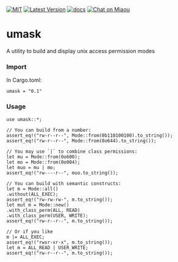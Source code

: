 [![MIT][s2]][l2] [![Latest Version][s1]][l1] [![docs][s3]][l3] [![Chat on Miaou][s4]][l4]

[s1]: https://img.shields.io/crates/v/umask.svg
[l1]: https://crates.io/crates/umask

[s2]: https://img.shields.io/badge/license-MIT-blue.svg
[l2]: LICENSE

[s3]: https://docs.rs/umask/badge.svg
[l3]: https://docs.rs/umask/

[s4]: https://miaou.dystroy.org/static/shields/room.svg
[l4]: https://miaou.dystroy.org/3

# umask

A utility to build and display unix access permission modes

### Import

In Cargo.toml:

    umask = "0.1"


### Usage

 ```
use umask::*;

// You can build from a number:
assert_eq!("rw-r--r--", Mode::from(0b110100100).to_string());
assert_eq!("rw-r--r--", Mode::from(0o644).to_string());

// You may use `|` to combine class permissions:
let mu = Mode::from(0o600);
let mo = Mode::from(0o004);
let muo = mu | mo;
assert_eq!("rw----r--", muo.to_string());

// You can build with semantic constructs:
let m = Mode::all()
 .without(ALL_EXEC);
assert_eq!("rw-rw-rw-", m.to_string());
let mut m = Mode::new()
 .with_class_perm(ALL, READ)
 .with_class_perm(USER, WRITE);
assert_eq!("rw-r--r--", m.to_string());

// Or if you like
m |= ALL_EXEC;
assert_eq!("rwxr-xr-x", m.to_string());
let m = ALL_READ | USER_WRITE;
assert_eq!("rw-r--r--", m.to_string());

 ```
